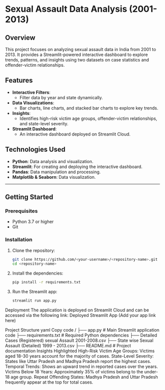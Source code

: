 # Sexual Assault Data Analysis (2001-2013)

## Overview
This project focuses on analyzing sexual assault data in India from 2001 to 2013. It provides a Streamlit-powered interactive dashboard to explore trends, patterns, and insights using two datasets on case statistics and offender-victim relationships.

## Features
- **Interactive Filters**: 
  - Filter data by year and state dynamically.
- **Data Visualizations**:
  - Bar charts, line charts, and stacked bar charts to explore key trends.
- **Insights**:
  - Identifies high-risk victim age groups, offender-victim relationships, and state-level severity.
- **Streamlit Dashboard**:
  - An interactive dashboard deployed on Streamlit Cloud.

## Technologies Used
- **Python**: Data analysis and visualization.
- **Streamlit**: For creating and deploying the interactive dashboard.
- **Pandas**: Data manipulation and processing.
- **Matplotlib & Seaborn**: Data visualization.

---

## Getting Started

### Prerequisites
- Python 3.7 or higher
- Git

### Installation
1. Clone the repository:
   ```bash
   git clone https://github.com/<your-username>/<repository-name>.git
   cd <repository-name>
2. Install the dependencies:
   ```bash
   pip install -r requirements.txt
3. Run the Streamlit app:
   ```bash
   streamlit run app.py


Deployment
The application is deployed on Streamlit Cloud and can be accessed via the following link: Deployed Streamlit App (Add your app link here)

Project Structure
yaml
Copy code
<repository-name>/
├── app.py               # Main Streamlit application code
├── requirements.txt     # Required Python dependencies
├── Detailed Cases (Registered) sexual Assault 2001-2008.csv
├── State wise Sexual Assault (Detailed) 1999 - 2013.csv
├── README.md            # Project documentation
Insights Highlighted
High-Risk Victim Age Groups:
Victims aged 18-30 years account for the majority of cases.
State-Level Severity:
States like Uttar Pradesh and Madhya Pradesh report the highest cases.
Temporal Trends:
Shows an upward trend in reported cases over the years.
Victims Below 18 Years:
Approximately 35% of victims belong to the under-18 age group.
Repeat Offending States:
Madhya Pradesh and Uttar Pradesh frequently appear at the top for total cases.

